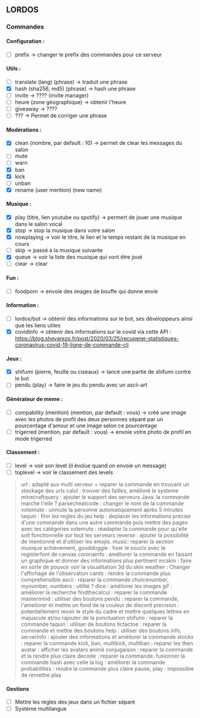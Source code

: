 ## LORDOS

### Commandes
#### Configuration :
- [ ] prefix -> changer le prefix des commandes pour ce serveur

#### Utils :
- [ ] translate (lang) (phrase) -> traduit une phrase
- [x] hash (sha256, md5) (phrase) -> hash une phrase
- [ ] invite -> ???? (invite manager)
- [ ] heure (zone géographique) -> obtenir l'heure
- [ ] giveaway -> ????
- [ ] ??? -> Permet de corriger une phrase

#### Modérations :
- [x] clean (nombre, par default : 10) -> permet de clear les messages du salon
- [ ] mute
- [ ] warn
- [x] ban
- [x] kick 
- [ ] unban
- [x] rename (user mention) (new name)

#### Musique :
- [x] play (titre, lien youtube ou spotify) -> permert de jouer une musique dans le salon vocal
- [x] stop -> stop la musique dans votre salon
- [x] nowplaying -> voir le titre, le lien et le temps restant de la musique en cours
- [ ] skip -> passé à la musique suivante
- [x] queue -> voir la liste des musique qui vont être joué
- [ ] clear -> clear

#### Fun :
- [ ] foodporn -> envoie des images de bouffe qui donne envie

#### Information :
- [ ] lordos/bot -> obtenir des informations sur le bot, ses développeurs ainsi que les liens utiles
- [X] covidinfo -> obtenir des informations sur le covid via cette API : https://blog.shevarezo.fr/post/2020/03/25/recuperer-statistiques-coronavirus-covid-19-ligne-de-commande-cli

#### Jeux :
- [x] shifumi (pierre, feuille ou ciseaux) -> lancé une partie de shifumi contre le bot
- [ ] pendu (play) -> faire le jeu du pendu avec un ascii-art

#### Générateur de meme :
- [ ] compability (mention) (mention, par default : vous) -> créé une image avec les photos de profil des deux personnes séparé par un pourcentage d'amour et une image selon ce pourcentage
- [ ] trigerred (mention, par default : vous) -> envoie votre photo de profil en mode trigerred

#### Classement :
- [ ] level -> voir son level (il évolue quand on envoie un message)
- [ ] toplevel -> voir le classement des levels

> url : adapté aux multi serveur + reparer la commande en trouvant un stockage des urls
> calul : trouver des failles, amélioré le systeme
> minecraftquery : ajouter le support des serveurs Java. la commande marche t'elle ?
> parsecheatcode : changer le nom de la commande
> votemute : unmute la personne automatiquement après 5 minutes
> taquin : finir les regles du jeu
> help : deplacer les informations précise d'une commande dans une autre commande puis mettre des pages avec les catégories
> votemute : réadapter la commande pour qu'elle soit fonctionnelle sur tout les serveurs
> reverse : ajouter la possibilité de mentionné et d'utiliser les emojis.
> music: reparer la section musique
> achievement, gooddoggie : fixer le soucis avec le registerfont de canvas
> coronainfo : améliorer la commande en faisant un graphique et donner des informations plus pertinent
> mcskin : faire en sorte de pouvoir voir la visualitation 3d du skin
> weather : Changer l'affichage de l'observation
> cards : rendre la commande plus comprehensible
> ascii : réparer la commande
> choicenumber, mynumber, numbers : utilité ?
> dice : améliorer les images
> gif : améliorer la recherche
> findthecalcul : réparer la commande
> mastermind : utiliser des boutons
> pendu : reparer la commande, l'ameliorer et mettre un fond de la couleur de discord
> precision : potentiellement revoir le style du cadre et mettre quelques lettres en majuscule et/ou rajouter de la ponctuation
> shifumi : reparer la commande
> taquin : utiliser de boutons
> tictactoe : reparer la commande et mettre des boutons
> help : utiliser des boutons
> info, serverinfo : ajouter des informations et améliorer la commande
> stockx : reparer la commande
> kick, ban, multikick, multiban : reparer les then
> avatar : afficher les avatars animé
> conjugaison : reparer la commande et la rendre plus claire
> decode : reparer la commande. fusionner la commande hash avec celle la
> log : améliorer la commande
> probabilities : rendre la commande plus claire
> pause, play : impossible de remettre play


#### Gestions

- [ ] Mettre les règles des jeux dans un fichier séparé
- [ ] Système multilangue